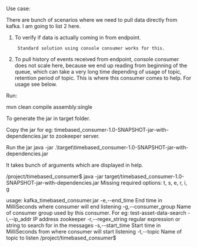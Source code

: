 Use case:

There are bunch of scenarios where we need to pull data directly from kafka. I am going to list 2 here.

1. To verify if data is actually coming in from endpoint.

        Standard solution using console consumer works for this.

2. To pull history of events received from endpoint, console consumer does not scale here, because we end up reading from beginning of the queue, which can take a very long time depending of usage of topic, retention period of topic. This is where this consumer comes to help. For usage see below.

Run:
 
mvn clean compile assembly:single

To generate the jar in target folder. 

Copy the jar for eg: timebased_consumer-1.0-SNAPSHOT-jar-with-dependencies.jar to zookeeper server.

Run the jar 
java -jar .\target\timebased_consumer-1.0-SNAPSHOT-jar-with-dependencies.jar

It takes bunch of arguments which are displayed in help.

/project/timebased_consumer$ java -jar target/timebased_consumer-1.0-SNAPSHOT-jar-with-dependencies.jar 
Missing required options: t, s, e, r, i, g

usage: kafka_timebased_consumer.jar
 -e,--end_time <arg>         End time in MilliSeconds where consumer will
                             end listening
 -g,--consumer_group <arg>   Name of consumer group used by this consumer.
                             For eg: test-asset-data-search
 -i,--ip_addr <arg>          IP address zookeeper
 -r,--regex_string <arg>     regular expression or string to search for in
                             the messages
 -s,--start_time <arg>       Start time in MilliSeconds from where
                             consumer will start listening
 -t,--topic <arg>            Name of topic to listen
/project/timebased_consumer$ 
